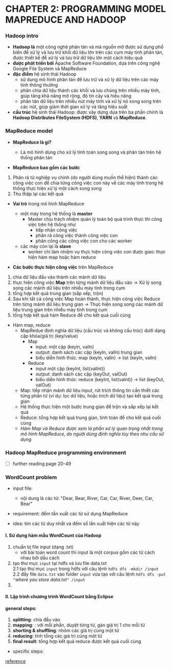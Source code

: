 # CHAPTER 2: PROGRAMMING MODEL MAPREDUCE AND HADOOP 

### Hadoop intro
- **Hadoop là** một công nghệ phân tán và mã nguồn mở được sử dụng phổ biến
để xử lý và lưu trữ khối dữ liệu lớn trên các cụm máy tính phân tán,
được thiết kế để xử lý và lưu trữ dữ liệu lớn một cách hiệu quả
- **được phát triển bởi** Apache Software Foundation, dựa trên công nghệ Google File System và MapReduce
- **đặc điểm** hệ sinh thái Hadoop
  - sử dụng mô hình phân tán để lưu trữ và xử lý dữ liệu trên các máy tính thông thường
  - phân chia dữ liệu thành các khối và lưu chúng
trên nhiều máy tính, giúp tăng khả năng mở rộng, độ tin
cậy và hiệu năng
  -  phân tán dữ liệu trên nhiều nút máy tính và xử lý
nó song song trên các nút, giúp giảm thời gian xử lý và
tăng hiệu suất
- **cấu trúc** hệ sinh thái Hadoop: được xây dựng dựa trên ba phần chính
là **Hadoop Distributes FileSystem (HDFS)**,
**YARN** và **MapReduce**.

### MapReduce model 

- **MapReduce là gì?** 
  - Là mô hình dùng cho xử lý tính toán song song và phân tán
trên hệ thống phân tán

- **MapReduce bao gồm các bước**
1. Phân rã từ nghiệp vụ chính (do người dùng muốn thể
hiện) thành các công việc con để chia từng công việc con
này về các máy tính trong hệ thống thực hiện xử lý một cách
song song
2. Thu thập lại các kết quả
- **Vai trò** trong mô hình MapReduce
  - một máy trong hệ thống là **master**
    - Master chịu trách nhiệm quản lý toàn bộ quá trình thực thi công việc trên hệ thống như
      - tiếp nhận công việc
      - phân rã công việc thành công việc con
      - phân công các công việc con cho các worker 
  - các máy còn lại là **slave**
    - worker chỉ làm nhiệm vụ thực hiện công việc con được giao: thực hiện hàm map hoặc hàm reduce

- **Các bước thực hiện công việc** trên MapReduce
1. chia dữ liệu đầu vào thành các mảnh dữ liệu
2. thực hiện công việc **Map** trên từng mảnh dữ liệu đầu vào $\rightarrow$ Xử lý song song các mảnh dữ liệu trên nhiều máy
tính trong cụm
3. tổng hợp kết quả trung gian (sắp xếp, trộn)
4. Sau khi tất cả công việc Map hoàn thành, thực hiện
công việc Reduce trên từng mảnh dữ liệu trung gian $\rightarrow$ Thực hiện song song các mảnh dữ liệu trung gian trên
nhiều máy tính trong cụm
5. tổng hợp kết quả hàm Reduce để cho kết quả cuối cùng

- Hàm map, reduce
  - MapRedue định nghĩa dữ liệu (cấu trúc và không cấu trúc) dưới dạng
cặp khóa/giá trị (key/value)
    - Map
      - input: một cặp (keyln, valln)
      - output: danh sách các cặp (keyln, valln) trung gian
      - biểu diễn hình thức: map (keyln, valln) $\rightarrow$ list (keyln, valln)
    - Reduce
      - input một cặp (keyInt, list(vallnt))
      - output: danh sách các cặp (keyOut, valOut)
      - biểu diễn hình thức: reduce (keyInt, list(valnt)) $\rightarrow$ list (keyOut, valOut)
  - Map: tiếp nhận mảnh dữ liệu input, rút trích thông tin
cần thiết các từng phần tử (ví dụ: lọc dữ liệu, hoặc trích dữ
liệu) tạo kết quả trung gian
  - Hệ thống thực hiện một bước trung gian để trộn và sắp xếp
lại kết quả
  - Reduce: tổng hợp kết quả trung gian, tính toán để cho
kết quả cuối cùng
  - _Hàm Map và Reduce được xem là phần xử lý quan trọng
nhất trong mô hình MapReduce, do người dùng định nghĩa
tùy theo nhu cầu sử dụng_

### Hadoop MapReduce programming environment 
- [ ] further reading page 20-49

### WordCount problem 
- input file:
  - nội dung là các từ: "Dear, Bear, River, Car, Car, River, Deer, Car, Bear"
  
- requirement: đếm tần xuất các từ sử dụng MapReduce
  
- idea: tìm các từ duy nhất và đếm số lần xuất hiện các từ này

#### I. Sử dụng hàm mẫu WordCount của Hadoop 
1. chuẩn bị file input (dạng .txt)
    - với bài toán word count thì input là một corpus gồm các từ cách nhau bởi dấu cách 
2. tạo thư mục `input` tại hdfs và lưu file data.txt <br/> 
  2.1 tạo thư mục `input` trong hdfs với câu lệnh `hdfs dfs -mkdir /input` <br/>
  2.2 đẩy file `data.txt` vào folder `input` vừa tạo với câu lệnh `hdfs dfs -put "`_where you store data.txt_`" /input` 
4. 

#### II. Lập trình chương trình WordCount bằng Eclipse 
  
#### general steps:
1. **splitting**: chia đầu vào 
2. **mapping**: : với mỗi phần, duyệt từng từ, gán giá trị 1 cho mỗi từ
3. **shorting & shuffling**: nhóm các giá trị cùng một từ
4. **reducing**: tính tổng các giá trị cùng một từ
5. **final result**: tổng hợp kết quả reduce được kết quả cuối cùng

- specific steps:

[reference](https://github.com/demanejar/word-count-hadoop)


